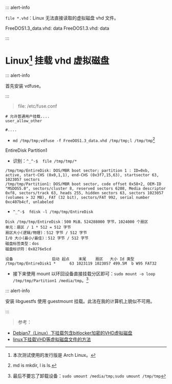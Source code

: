 <link href="../css/style.css" rel="stylesheet" type="text/css" />

::: alert-info

`file *.vhd`：Linux 无法直接读取的虚拟磁盘 vhd 文件。

FreeDOS1.3_data.vhd: data
FreeDOS1.3.vhd:      data

:::


# Linux[^linux] 挂载 vhd 虚拟磁盘

[^linux]: 本次测试使用的发行版是 Arch Linux。

::: alert-info

首先安装 vdfuse。

:::


> file: /etc/fuse.conf

```config
# 允许普通用户挂载....
user_allow_other

#....
```

+ `md /tmp/tmp;vdfuse -f FreeDOS1.3_data.vhd /tmp/tmp;l /tmp/tmp`[^alias]

[^alias]: md is mkdir, l is ls.

EntireDisk  Partition1

+ 识别：`^_^-$  file /tmp/tmp/*`

```log
/tmp/tmp/EntireDisk: DOS/MBR boot sector; partition 1 : ID=0xb, active, start-CHS (0x0,1,1), end-CHS (0x3f7,15,63), startsector 63, 1023057 sectors
/tmp/tmp/Partition1: DOS/MBR boot sector, code offset 0x58+2, OEM-ID "MSDOS5.0", sectors/cluster 8, reserved sectors 6208, Media descriptor 0xf8, sectors/track 63, heads 255, hidden sectors 63, sectors 1023057 (volumes > 32 MB), FAT (32 bit), sectors/FAT 992, serial number 0xc407b4cf, unlabeled
```

+ `^_^-$  fdisk -l /tmp/tmp/EntireDisk`

```log
Disk /tmp/tmp/EntireDisk：500 MiB，524288000 字节，1024000 个扇区
单元：扇区 / 1 * 512 = 512 字节
扇区大小(逻辑/物理)：512 字节 / 512 字节
I/O 大小(最小/最佳)：512 字节 / 512 字节
磁盘标签类型：dos
磁盘标识符：0x8276e5cd

设备                 启动 起点    末尾    扇区   大小 Id 类型
/tmp/tmp/EntireDisk1 *      63 1023119 1023057 499.5M  b W95 FAT32
```

+ 接下来使用 mount 以环回设备直接挂载分区即可：`sudo mount -o loop /tmp/tmp/Partition1 /media/tmp`。[^mount]

[^mount]: 最后不要忘了卸载设备：`sudo umount /media/tmp;sudo umount /tmp/tmp`


::: alert-info

安装 libguestfs 使用 guestmount 挂载。此法在我的计算机上貌似不可用。

:::


> 参考：

+ [Debian7（Linux）下挂载包含bitlocker加密的VHD虚拟磁盘](http://blog.chinaunix.net/uid-10062010-id-5207173.html)
+ [linux下挂载VHD等虚拟磁盘文件的方法](http://www.manongjc.com/article/135611.html)


